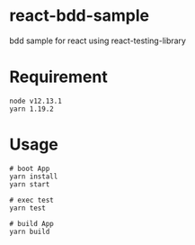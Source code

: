 # react-bdd-sample
bdd sample for react using react-testing-library

# Requirement

```
node v12.13.1
yarn 1.19.2
```

# Usage

```
# boot App
yarn install
yarn start

# exec test
yarn test

# build App
yarn build
```
